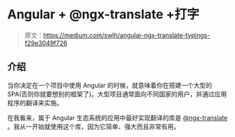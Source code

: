 # Angular + @ngx-translate +打字

> 原文：<https://medium.com/swlh/angular-ngx-translate-typings-f29e3049f726>

## 介绍

当你决定在一个项目中使用 Angular 的时候，就意味着你在搭建一个大型的 SPA(否则你就要想别的框架了)。大型项目通常面向不同国家的用户，并通过应用程序的翻译来实施。

在我看来，属于 Angular 生态系统的应用中最好实现翻译的库是 [@ngx-translate](http://www.ngx-translate.com/) 。我从一开始就使用这个库，因为它简单、强大而且非常有用。
